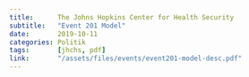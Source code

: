 ```yaml
---
title:      The Johns Hopkins Center for Health Security
subtitle:   "Event 201 Model"
date:       2019-10-11
categories: Politik
tags:       [jhchs, pdf]
link:       "/assets/files/events/event201-model-desc.pdf"
---
```


